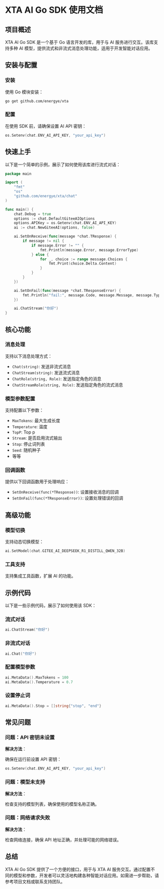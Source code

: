 # XTA AI Go SDK 使用文档

## 项目概述

XTA AI Go SDK 是一个基于 Go 语言开发的库，用于与 AI 服务进行交互。该库支持多种 AI 模型，提供流式和非流式消息处理功能，适用于开发智能对话应用。

## 安装与配置

### 安装

使用 Go 模块安装：

```bash
go get github.com/energye/xta
```

### 配置

在使用 SDK 前，请确保设置 AI API 密钥：

```go
os.Setenv(chat.ENV_AI_API_KEY, "your_api_key")
```

## 快速上手

以下是一个简单的示例，展示了如何使用该库进行流式对话：

```go
package main

import (
    "fmt"
    "os"
    "github.com/energye/xta/chat"
)

func main() {
    chat.Debug = true
    options := chat.DefaultGiteeAIOptions
    options.APIKey = os.Getenv(chat.ENV_AI_API_KEY)
    ai := chat.NewGiteeAI(options, false)

    ai.SetOnReceive(func(message *chat.TResponse) {
        if message != nil {
            if message.Error != "" {
                fmt.Println(message.Error, message.ErrorType)
            } else {
                for _, choice := range message.Choices {
                    fmt.Print(choice.Delta.Content)
                }
            }
        }
    })

    ai.SetOnFail(func(message *chat.TResponseError) {
        fmt.Println("fail:", message.Code, message.Message, message.Type)
    })

    ai.ChatStream("你好")
}
```

## 核心功能

### 消息处理

支持以下消息处理方式：

- `Chat(string)`: 发送非流式消息
- `ChatStream(string)`: 发送流式消息
- `ChatRole(string, Role)`: 发送指定角色的消息
- `ChatStreamRole(string, Role)`: 发送指定角色的流式消息

### 模型参数配置

支持配置以下参数：

- `MaxTokens`: 最大生成长度
- `Temperature`: 温度
- `TopP`: Top p
- `Stream`: 是否启用流式输出
- `Stop`: 停止词列表
- `Seed`: 随机种子
- 等等

### 回调函数

提供以下回调函数用于处理响应：

- `SetOnReceive(func(*TResponse))`: 设置接收消息的回调
- `SetOnFail(func(*TResponseError))`: 设置处理错误的回调

## 高级功能

### 模型切换

支持动态切换模型：

```go
ai.SetModel(chat.GITEE_AI_DEEPSEEK_R1_DISTILL_QWEN_32B)
```

### 工具支持

支持集成工具函数，扩展 AI 的功能。

## 示例代码

以下是一些示例代码，展示了如何使用该 SDK：

### 流式对话

```go
ai.ChatStream("你好")
```

### 非流式对话

```go
ai.Chat("你好")
```

### 配置模型参数

```go
ai.MetaData().MaxTokens = 100
ai.MetaData().Temperature = 0.7
```

### 设置停止词

```go
ai.MetaData().Stop = []string{"stop", "end"}
```

## 常见问题

### 问题：API 密钥未设置

**解决方法**：

确保在运行前设置 API 密钥：

```go
os.Setenv(chat.ENV_AI_API_KEY, "your_api_key")
```

### 问题：模型未支持

**解决方法**：

检查支持的模型列表，确保使用的模型名称正确。

### 问题：网络请求失败

**解决方法**：

检查网络连接，确保 API 地址正确，并处理可能的网络错误。

## 总结

XTA AI Go SDK 提供了一个方便的接口，用于与 XTA AI 服务交互。通过配置不同的模型和参数，开发者可以灵活地构建各种智能对话应用。如需进一步帮助，请参考项目文档或联系支持团队。